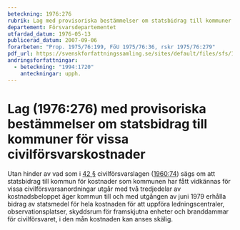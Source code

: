 ```yaml
---
beteckning: 1976:276
rubrik: Lag med provisoriska bestämmelser om statsbidrag till kommuner för vissa civilförsvarskostnader
departement: Försvarsdepartementet
utfardad_datum: 1976-05-13
publicerad_datum: 2007-09-06
forarbeten: "Prop. 1975/76:199, FöU 1975/76:36, rskr 1975/76:279"
pdf_url: https://svenskforfattningssamling.se/sites/default/files/sfs/1976-05/SFS1976-276.pdf
andringsforfattningar:
  - beteckning: "1994:1720"
    anteckningar: upph.
---
```


# Lag (1976:276) med provisoriska bestämmelser om statsbidrag till kommuner för vissa civilförsvarskostnader

Utan hinder av vad som i [42 §](#42) civilförsvarslagen ([1960:74](https://selex.se/eli/sfs/1960/74)) sägs om att statsbidrag till kommun för kostnader som kommunen har fått vidkännas för vissa civilförsvarsanordningar utgår med två tredjedelar av kostnadsbeloppet äger kommun till och med utgången av juni 1979 erhålla bidrag av statsmedel för hela kostnaden för att uppföra ledningscentraler, observationsplatser, skyddsrum för framskjutna enheter och branddammar för civilförsvaret, i den mån kostnaden kan anses skälig.